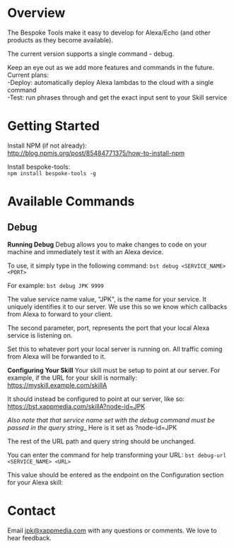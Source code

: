 # Overview
The Bespoke Tools make it easy to develop for Alexa/Echo (and other products as they become available).

The current version supports a single command - debug.

Keep an eye out as we add more features and commands in the future. Current plans:  
-Deploy: automatically deploy Alexa lambdas to the cloud with a single command  
-Test: run phrases through and get the exact input sent to your Skill service

# Getting Started
Install NPM (if not already):  
http://blog.npmjs.org/post/85484771375/how-to-install-npm

Install bespoke-tools:  
`npm install bespoke-tools -g`

# Available Commands
## Debug
**Running Debug**
Debug allows you to make changes to code on your machine and immediately test it with an Alexa device.

To use, it simply type in the following command:
`bst debug <SERVICE_NAME> <PORT>`

For example:
`bst debug JPK 9999`

The value service name value, "JPK", is the name for your service. It uniquely identifies it to our server.
We use this so we know which callbacks from Alexa to forward to your client.

The second parameter, port, represents the port that your local Alexa service is listening on.

Set this to whatever port your local server is running on. All traffic coming from Alexa will be forwarded to it.

**Configuring Your Skill**
Your skill must be setup to point at our server. For example, if the URL for your skill is normally:
https://myskill.example.com/skillA

It should instead be configured to point at our server, like so:
https://bst.xappmedia.com/skillA?node-id=JPK

_Also note that that service name set with the debug command must be passed in the query string__
Here is it set as ?node-id=JPK

The rest of the URL path and query string should be unchanged.

You can enter the command for help transforming your URL:
`bst debug-url <SERVICE_NAME> <URL>`

This value should be entered as the endpoint on the Configuration section for your Alexa skill:

# Contact
Email jpk@xappmedia.com with any questions or comments. We love to hear feedback.